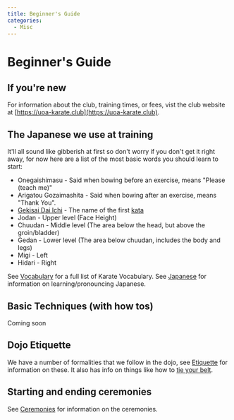 ```yaml
---
title: Beginner's Guide
categories:
  - Misc
---
```


# Beginner's Guide

## If you're new

For information about the club, training times, or fees, vist the club website at [https://uoa-karate.club](https://uoa-karate.club).

## The Japanese we use at training

It'll all sound like gibberish at first so don't worry if you don't get it right away, for now here are a list of the most basic words you should learn to start:

- Onegaishimasu - Said when bowing before an exercise, means "Please (teach me)"
- Arigatou Gozaimashita - Said when bowing after an exercise, means "Thank You".
- [Gekisai Dai Ichi](/kata/gekisai-dai-ichi) - The name of the first [kata](/kata)
- Jodan - Upper level (Face Height)
- Chuudan - Middle level (The area below the head, but above the groin/bladder)
- Gedan - Lower level (The area below chuudan, includes the body and legs)
- Migi - Left
- Hidari - Right

See [Vocabulary](/vocabulary) for a full list of Karate Vocabulary.
See [Japanese](/japanese) for information on learning/pronouncing Japanese.

## Basic Techniques (with how tos)

Coming soon

## Dojo Etiquette

We have a number of formalities that we follow in the dojo, see [Etiquette](/etiquette) for information on these.
It also has info on things like how to [tie your belt](/etiquette#How_to_tie_your_belt).

## Starting and ending ceremonies

See [Ceremonies](/ceremonies) for information on the ceremonies.

<Footer-Nav />
